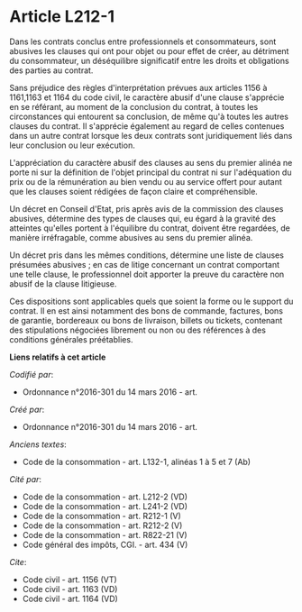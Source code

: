 # Article L212-1

Dans les contrats conclus entre professionnels et consommateurs, sont abusives les clauses qui ont pour objet ou pour effet
de créer, au détriment du consommateur, un déséquilibre significatif entre les droits et obligations des parties au contrat. 

Sans préjudice des règles d'interprétation prévues aux articles 1156 à 1161,1163 et 1164 du code civil, le caractère abusif
d'une clause s'apprécie en se référant, au moment de la conclusion du contrat, à toutes les circonstances qui entourent sa
conclusion, de même qu'à toutes les autres clauses du contrat. Il s'apprécie également au regard de celles contenues dans un
autre contrat lorsque les deux contrats sont juridiquement liés dans leur conclusion ou leur exécution. 

L'appréciation du caractère abusif des clauses au sens du premier alinéa ne porte ni sur la définition de l'objet principal
du contrat ni sur l'adéquation du prix ou de la rémunération au bien vendu ou au service offert pour autant que les clauses
soient rédigées de façon claire et compréhensible. 

Un décret en Conseil d'Etat, pris après avis de la commission des clauses abusives, détermine des types de clauses qui, eu
égard à la gravité des atteintes qu'elles portent à l'équilibre du contrat, doivent être regardées, de manière irréfragable,
comme abusives au sens du premier alinéa. 

Un décret pris dans les mêmes conditions, détermine une liste de clauses présumées abusives ; en cas de litige concernant un
contrat comportant une telle clause, le professionnel doit apporter la preuve du caractère non abusif de la clause
litigieuse. 

Ces dispositions sont applicables quels que soient la forme ou le support du contrat. Il en est ainsi notamment des bons de
commande, factures, bons de garantie, bordereaux ou bons de livraison, billets ou tickets, contenant des stipulations
négociées librement ou non ou des références à des conditions générales préétablies.

**Liens relatifs à cet article**

_Codifié par_:

  - Ordonnance n°2016-301 du 14 mars 2016 - art.

_Créé par_:

  - Ordonnance n°2016-301 du 14 mars 2016 - art.

_Anciens textes_:

  - Code de la consommation - art. L132-1, alinéas 1 à 5 et 7 (Ab)

_Cité par_:

  - Code de la consommation - art. L212-2 (VD)
  - Code de la consommation - art. L241-2 (VD)
  - Code de la consommation - art. R212-1 (V)
  - Code de la consommation - art. R212-2 (V)
  - Code de la consommation - art. R822-21 (V)
  - Code général des impôts, CGI. - art. 434 (V)

_Cite_:

  - Code civil - art. 1156 (VT)
  - Code civil - art. 1163 (VD)
  - Code civil - art. 1164 (VD)

